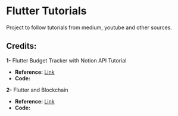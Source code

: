# Flutter Tutorials

Project to follow tutorials from medium, youtube and other sources.

## Credits:


**1-** Flutter Budget Tracker with Notion API Tutorial
  + **Reference:** [Link][1]  
  + **Code:** 

**2-** Flutter and Blockchain
  + **Reference:** [Link][1]  
  + **Code:** 








[//]: #References
[1]: <https://www.youtube.com/watch?v=3vhWx2LT-SY>
[2]: <https://www.youtube.com/watch?v=3Eeh3pJ6PeA>

